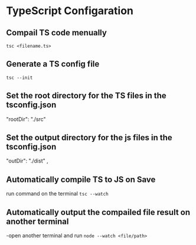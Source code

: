 # TypeScript Configaration

## Compail TS code menually

`tsc <filename.ts>`

## Generate a TS config file

`tsc --init`

## Set the root directory for the TS files in the tsconfig.json

"rootDir": "./src" <!-- Specify the root folder within your source files. -->

## Set the output directory for the js files in the tsconfig.json

"outDir": "./dist" <!-- Specify an output folder for all emitted files. -->,

## Automatically compile TS to JS on Save

run command on the terminal `tsc --watch`

## Automatically output the compailed file result on another terminal

-open another terminal and run `node --watch <file/path>`

